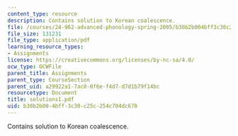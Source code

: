 ```yaml
---
content_type: resource
description: Contains solution to Korean coalescence.
file: /courses/24-962-advanced-phonology-spring-2005/b30b2b004bff3c30c25c254c704dc670_solutions1.pdf
file_size: 131231
file_type: application/pdf
learning_resource_types:
- Assignments
license: https://creativecommons.org/licenses/by-nc-sa/4.0/
ocw_type: OCWFile
parent_title: Assignments
parent_type: CourseSection
parent_uid: a29922a1-7ac8-0f6e-f4d7-d7d1b79f14bc
resourcetype: Document
title: solutions1.pdf
uid: b30b2b00-4bff-3c30-c25c-254c704dc670
---
```

Contains solution to Korean coalescence.